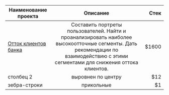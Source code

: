 | Наименование проекта       | Описание                | Стек |
| ------------- |:------------------:| -----:|
| [Отток клиентов банка](https://github.com/Vsevolod-lv/training_projects/blob/main/project_1/Отток%20Банки.ipynb)   | Составить портреты пользователей. Найти и проанализировать наиболее высокоотточные сегменты. Дать рекомендации по взаимодействию с этими сегментами для снижения оттока клиентов.    | $1600 |
| столбец 2     | выровнен по центру |   $12 |
| зебра-строки  | прикольные         |    $1 |
